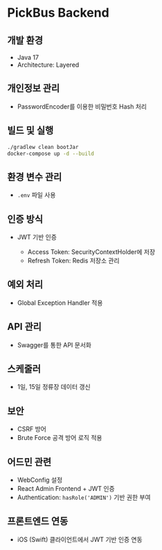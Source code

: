 # PickBus Backend

## 개발 환경

* Java 17
* Architecture: Layered 

## 개인정보 관리
* PasswordEncoder를 이용한 비밀번호 Hash 처리

## 빌드 및 실행

```bash
./gradlew clean bootJar
docker-compose up -d --build
```

## 환경 변수 관리

* `.env` 파일 사용

## 인증 방식

* JWT 기반 인증

    * Access Token: SecurityContextHolder에 저장
    * Refresh Token: Redis 저장소 관리

## 예외 처리

* Global Exception Handler 적용

## API 관리

* Swagger를 통한 API 문서화

## 스케줄러

* 1일, 15일 정류장 데이터 갱신

## 보안

* CSRF 방어
* Brute Force 공격 방어 로직 적용

## 어드민 관련

* WebConfig 설정
* React Admin Frontend + JWT 인증
* Authentication: `hasRole('ADMIN')` 기반 권한 부여

## 프론트엔드 연동
* iOS (Swift) 클라이언트에서 JWT 기반 인증 연동
